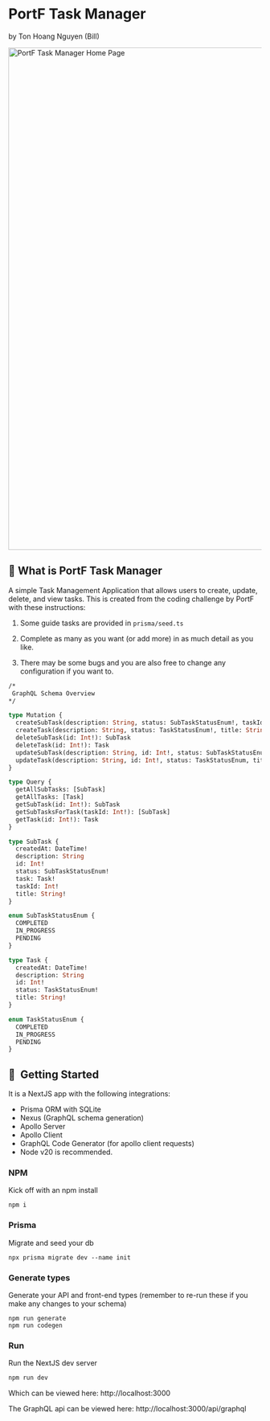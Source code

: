 # PortF Task Manager
by Ton Hoang Nguyen (Bill)

<img width="1000" alt="PortF Task Manager Home Page" src="https://github.com/HahaBill/portf-task-manager-bill/assets/32552798/2e8fd584-2c4c-4379-b4c6-017a14f56e88">


## 📄 What is PortF Task Manager

A simple Task Management Application that allows users to create, update, delete, and view tasks. This is created from the coding challenge by PortF with these instructions:

1. Some guide tasks are provided in `prisma/seed.ts`

2. Complete as many as you want (or add more) in as much detail as you like.

3. There may be some bugs and you are also free to change any configuration if you want to.

```graphql
/*
 GraphQL Schema Overview
*/

type Mutation {
  createSubTask(description: String, status: SubTaskStatusEnum!, taskId: Int!, title: String!): SubTask!
  createTask(description: String, status: TaskStatusEnum!, title: String!): Task!
  deleteSubTask(id: Int!): SubTask
  deleteTask(id: Int!): Task
  updateSubTask(description: String, id: Int!, status: SubTaskStatusEnum, title: String): SubTask
  updateTask(description: String, id: Int!, status: TaskStatusEnum, title: String): Task
}

type Query {
  getAllSubTasks: [SubTask]
  getAllTasks: [Task]
  getSubTask(id: Int!): SubTask
  getSubTasksForTask(taskId: Int!): [SubTask]
  getTask(id: Int!): Task
}

type SubTask {
  createdAt: DateTime!
  description: String
  id: Int!
  status: SubTaskStatusEnum!
  task: Task!
  taskId: Int!
  title: String!
}

enum SubTaskStatusEnum {
  COMPLETED
  IN_PROGRESS
  PENDING
}

type Task {
  createdAt: DateTime!
  description: String
  id: Int!
  status: TaskStatusEnum!
  title: String!
}

enum TaskStatusEnum {
  COMPLETED
  IN_PROGRESS
  PENDING
}
```



## 🚀  Getting Started

It is a NextJS app with the following integrations:

- Prisma ORM with SQLite
- Nexus (GraphQL schema generation)
- Apollo Server
- Apollo Client
- GraphQL Code Generator (for apollo client requests)
- Node v20 is recommended.

### NPM

Kick off with an npm install

```
npm i
```

### Prisma

Migrate and seed your db

```
npx prisma migrate dev --name init
```

### Generate types

Generate your API and front-end types (remember to re-run these if you make any changes to your schema)

```
npm run generate
npm run codegen
```

### Run

Run the NextJS dev server

```bash
npm run dev
```

Which can be viewed here: http://localhost:3000

The GraphQL api can be viewed here: http://localhost:3000/api/graphql
